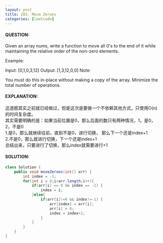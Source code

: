 ```yaml
---
layout: post
title: 283. Move Zeroes
categories: [leetcode]
---
```

#### QUESTION:
Given an array nums, write a function to move all 0's to the end of it while maintaining the relative order of the non-zero elements.

Example:

Input: [0,1,0,3,12]
Output: [1,3,12,0,0]
Note:

You must do this in-place without making a copy of the array.
Minimize the total number of operations.
#### EXPLANATION:
这道题其实之前就已经做过，但是这次是要做一个不依赖其他方式，只使用O(n)的时间复杂度。  
其实需要明确的是：如果当前位置是0，那么后面的数只有两种情况，1，是0，2，不是0  
1.是0，那么就继续往前，直到不是0，进行切换， 那么下一个还是index+1  
2.不是0，那么就进行切换，下一个还是index+1  
总结出来，只要进行了切换，那么index就需要进行+1
#### SOLUTION:
```java
class Solution {
    public void moveZeroes(int[] arr) {
        int index = -1;
        for(int i = 0;i<arr.length;i++){
            if(arr[i] == 0 && index == -1) {
                index = i;
            }else{
                if(arr[i]!=0 && index!=-1) {
                    arr[index] = arr[i];
                    arr[i] = 0;
                    index = index+1;
                }
            }
        }
    }
}
```
